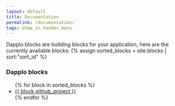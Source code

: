 ```yaml
---
layout: default
title: Documentation
permalink: /documentation/
tags: show_in_header_menu
---
```


Dapplo blocks are building blocks for your application, here are the currently available blocks:
{% assign sorted_blocks = site.blocks | sort:"sort_id" %}
<div class="panel panel-info" >
	<div class="panel-heading">
		<h3 class="panel-title">Dapplo blocks</h3>
	</div>
	<div class="panel-body">
	  <ul>
		{% for block in sorted_blocks %}
		  <li>
			<a href="{{ block.url | prepend: site.baseurl }}">{{ block.github_project }}</a>
		  </li>
		{% endfor %}
	  </ul>
	</div>
</div>
